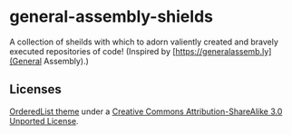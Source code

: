 # general-assembly-shields

A collection of sheilds with which to adorn valiently created and bravely
executed repositories of code! (Inspired by [https://generalassemb.ly](General Assembly).)

## Licenses

[OrderedList theme](http://orderedlist.github.com/minimal/) under a [Creative Commons Attribution-ShareAlike 3.0 Unported License](http://creativecommons.org/licenses/by-sa/3.0/).
